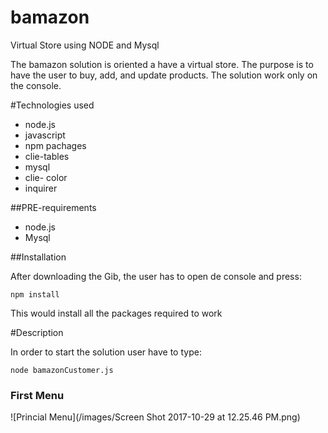 # bamazon
Virtual Store using NODE and Mysql

The bamazon solution is oriented a have a virtual store. The purpose is to have the user to buy, add, and update products.
The solution work only on the console.

#Technologies used

* node.js
* javascript
* npm pachages 
* clie-tables
* mysql
* clie- color
* inquirer

##PRE-requirements

* node.js
* Mysql


##Installation

After downloading the Gib, the user has to open de console and press:

`npm install`

This would install all the packages required to work

#Description

In order to start the solution user have to type:

`node bamazonCustomer.js`

### First Menu

![Princial Menu](/images/Screen Shot 2017-10-29 at 12.25.46 PM.png)

